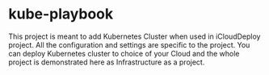 # kube-playbook
This project is meant to add Kubernetes Cluster when used in iCloudDeploy project. All the configuration and settings are specific to the project. You can deploy Kubernetes cluster to choice of your Cloud and the whole project is demonstrated here as Infrastructure as a project.
